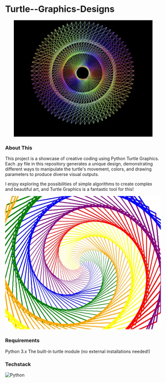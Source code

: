 # Turtle--Graphics-Designs

<div align="center">
  <img src="Screenshot_2025-06-21-22-00-23-13_40deb401b9ffe8e1df2f1cc5ba480b12.jpg" alt="DevOpsShack Banner">
</div>

### About This
This project is a showcase of creative coding using Python Turtle Graphics. Each .py file in this repository generates a unique design, demonstrating different ways to manipulate the turtle's movement, colors, and drawing parameters to produce diverse visual outputs.

I enjoy exploring the possibilities of simple algorithms to create complex and beautiful art, and Turtle Graphics is a fantastic tool for this!

<div align="center">
  <img src="Screenshot_2025-06-21-21-57-14-57_40deb401b9ffe8e1df2f1cc5ba480b12.jpg" alt="DevOpsShack Banner">
</div>

### Requirements
Python 3.x
The built-in turtle module (no external installations needed!)

### Techstack

 ![Python](https://img.shields.io/badge/python-3670A0?style=for-the-badge&logo=python&logoColor=ffdd54)
